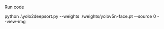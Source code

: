  Run code
 
 
 python .\yolo2deepsort.py --weights ./weights/yolov5n-face.pt --source 0 --view-img   
